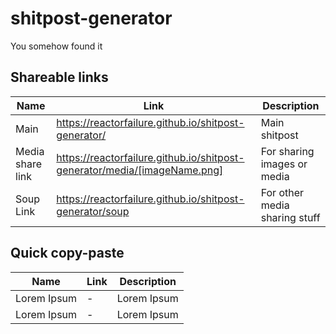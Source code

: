 # shitpost-generator
You somehow found it

## Shareable links
| Name  | Link | Description |
| ------------- | ------------- | ------------- |
| Main  | https://reactorfailure.github.io/shitpost-generator/  | Main shitpost |
| Media share link  | https://reactorfailure.github.io/shitpost-generator/media/[imageName.png]  | For sharing images or media |
| Soup Link |  https://reactorfailure.github.io/shitpost-generator/soup | For other media sharing stuff |

## Quick copy-paste
| Name  | Link | Description |
| ------------- | ------------- | ------------- |
| Lorem Ipsum  | -  | Lorem Ipsum |
| Lorem Ipsum  | -  | Lorem Ipsum |
